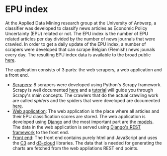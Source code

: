 # EPU index

At the Applied Data Mining research group at the University of Antwerp, a classifier was developed to classify news
articles as Economic Policy Uncertainty (EPU) related or not. The EPU index is the number of EPU related articles per
day divided by the number of news journals that were crawled. In order to get a daily update of the EPU index, a number
of scrapers were developed that can scrape Belgian (Flemish) news jounals every day. The resulting EPU index data is
available to the broad public [here](#link-does-not-work-yet).

The application consists of 3 parts: the web scrapers, a web application and a front end.

* [Scrapers](./news_scrapers): 8 scrapers were developed using Python's Scrapy framework. Scrapy is well documented
[here](http://doc.scrapy.org/en/0.24/) and a [tutorial](http://doc.scrapy.org/en/0.24/intro/tutorial.html) will guide
you through Scrapy's main concepts. The crawlers that do the actual crawling work are called *spiders* and the spiders
that were developed are documented [here](./news_scrapers/epu_scrapy/spiders).
* [Web application](./webapp): The web application is the place where all articles and their EPU classification scores
are stored. The web application is developed using [Django](https://www.djangoproject.com/) and the most important part
are the [models](./webapp/epu_index/models.py). The data in the web application is served using [Django's REST
framework](http://www.django-rest-framework.org/) to the front end.
* [Front end](./frontend): The front end contains purely html and JavaScript and uses the [C3](http://c3js.org/) and
[d3-cloud](https://github.com/jasondavies/d3-cloud) libraries. The data that is needed for generating the charts are
fetched from the web appliations REST end points.
